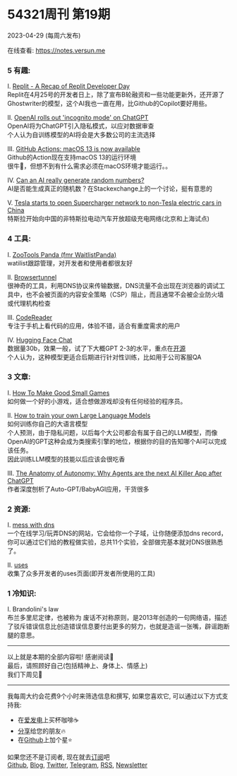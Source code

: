 # 54321周刊 第19期
2023-04-29 (每周六发布)

在线查看: https://notes.versun.me

### 5 有趣:
I. [Replit - A Recap of Replit Developer Day](https://blog.replit.com/replit-developer-day-recap)\
	Replit在4月25号的开发者日上，除了宣布B轮融资和一些功能更新外，还开源了Ghostwriter的模型，这个AI我也一直在用，比Github的Copilot要好用些。

II. [OpenAI rolls out 'incognito mode' on ChatGPT](https://www.reuters.com/technology/openai-rolls-out-incognito-mode-chatgpt-2023-04-25/)\
	OpenAI将为ChatGPT引入隐私模式，以应对数据审查\
	个人认为自训练模型的AI将会是大多数公司的主流选择

III. [GitHub Actions: macOS 13 is now available](https://github.blog/changelog/2023-04-24-github-actions-macos-13-is-now-available/)\
	Github的Action现在支持macOS 13的运行环境\
	很牛🐂，但想不到有什么需求必须在macOS环境才能运行。。

IV. [Can an AI really generate random numbers?](https://crypto.stackexchange.com/questions/106235/can-an-ai-really-generate-random-numbers/106254#106254)\
	AI是否能生成真正的随机数？在Stackexchange上的一个讨论，挺有意思的

V. [Tesla starts to open Supercharger network to non-Tesla electric cars in China](https://electrek.co/2023/04/25/tesla-open-supercharger-network-electric-cars-china/)\
	特斯拉开始向中国的非特斯拉电动汽车开放超级充电网络(北京和上海试点)

### 4 工具:
I. [ZooTools Panda (fmr WaitlistPanda)](https://panda.zootools.co/)\
	watilist跟踪管理，对开发者和使用者都很友好

II. [Browsertunnel](https://github.com/veggiedefender/browsertunnel)\
	很神奇的工具，利用DNS协议来传输数据，DNS流量不会出现在浏览器的调试工具中，也不会被页面的内容安全策略（CSP）阻止，而且通常不会被企业防火墙或代理机构检查

III. [CodeReader](https://codereader.dev/)\
	专注于手机上看代码的应用，体验不错，适合有重度需求的用户

IV. [Hugging Face Chat](https://huggingface.co/chat/)\
	数据量30b，效果一般，试了下大概GPT 2-3的水平，重点在[开源](https://github.com/LAION-AI/Open-Assistant)\
	个人认为，这种模型更适合后期进行针对性训练，比如用于公司客服QA

### 3 文章:
I. [How To Make Good Small Games](https://farawaytimes.blogspot.com/2023/02/how-to-make-good-small-games.html)\
	如何做一个好的小游戏，适合想做游戏却没有任何经验的程序员。

II. [How to train your own Large Language Models](https://blog.replit.com/llm-training)\
	如何训练你自己的大语言模型\
	个人预测，由于隐私问题，以后每个大公司都会有属于自己的LLM模型，而像OpenAI的GPT这种会成为类搜索引擎的地位，根据你的目的告知哪个AI可以完成该任务。\
	因此训练LLM模型的技能以后应该会很吃香

III. [The Anatomy of Autonomy: Why Agents are the next AI Killer App after ChatGPT](https://www.latent.space/p/agents)\
	作者深度刨析了Auto-GPT/BabyAGI应用，干货很多

### 2 资源:
I. [mess with dns](https://messwithdns.net/)\
	一个在线学习/玩弄DNS的网站，它会给你一个子域，让你随便添加dns record，你可以通过它们给的教程做实验，总共11个实验，全部做完基本就对DNS很熟悉了。

II. [uses](https://uses.tech/)\
	收集了众多开发者的uses页面(即开发者所使用的工具)

### 1 冷知识:
I. Brandolini's law\
	布兰多里尼定律，也被称为 废话不对称原则，是2013年创造的一句网络语，描述了驳斥错误信息比创造错误信息要付出更多的努力，也就是造谣一张嘴，辟谣跑断腿的意思。

---
以上就是本期的全部内容啦! 感谢阅读🥰\
最后，请照顾好自己(包括精神上、身体上、情感上)\
我们下周见👋

---
我每周大约会花费9个小时来筛选信息和撰写, 如果您喜欢它, 可以通过以下方式支持我:
- 在[爱发电](https://afdian.net/a/versun)上买杯咖啡☕
- [分享](https://54321.versun.me)给您的朋友🔥
- 在[Github](https://github.com/versun/54321-Weekly)上加个星⭐

如果您还不是订阅者, 现在就去[订阅](https://54321.versun.me)吧\
[Github](https://github.com/versun/54321-Weekly), [Blog](https://notes.versun.me), [Twitter](https://twitter.com/VersunPan), [Telegram](https://t.me/+0hAhZfrPJGo1YmI9), [RSS](https://54321.versun.me/feed), [Newsletter](https://54321.versun.me/)
